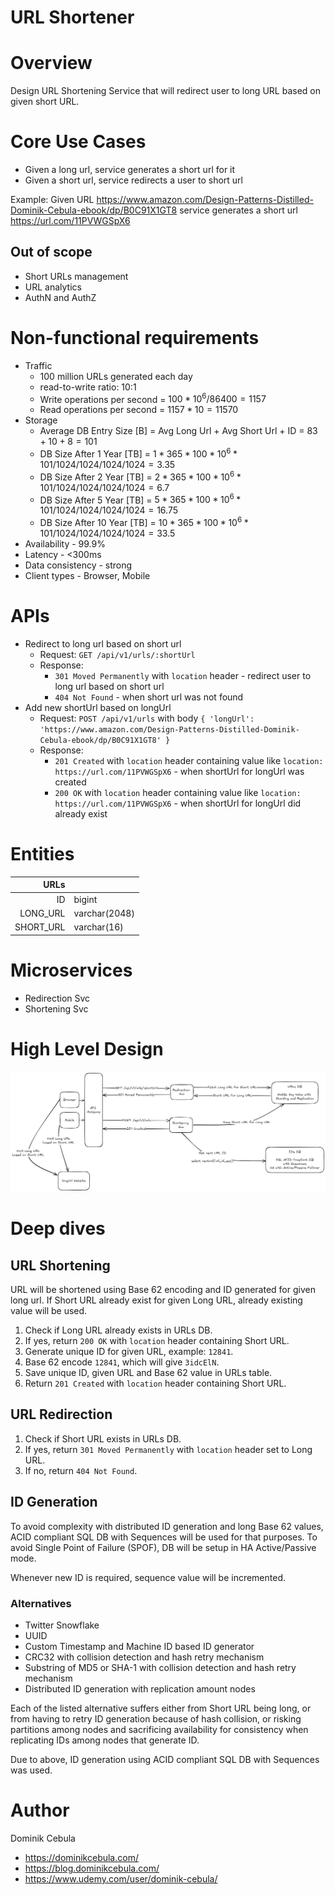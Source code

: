# URL Shortener

# Overview

Design URL Shortening Service that will redirect user to long URL based on given short URL.

# Core Use Cases

* Given a long url, service generates a short url for it
* Given a short url, service redirects a user to short url

Example:
Given URL https://www.amazon.com/Design-Patterns-Distilled-Dominik-Cebula-ebook/dp/B0C91X1GT8 service generates a short
url https://url.com/11PVWGSpX6

## Out of scope

* Short URLs management
* URL analytics
* AuthN and AuthZ

# Non-functional requirements

* Traffic
    * 100 million URLs generated each day
    * read-to-write ratio: 10:1
  * Write operations per second = $`100 * 10^6 / 86400 = 1157`$
  * Read operations per second = $`1157 * 10 = 11570`$
* Storage
    * Average DB Entry Size [B] = Avg Long Url + Avg Short Url + ID = $`83 + 10 + 8 = 101`$
    * DB Size After 1 Year [TB] = $`1 * 365 * 100*10^6 * 101 / 1024 / 1024 / 1024 / 1024 = 3.35`$
    * DB Size After 2 Year [TB] = $`2 * 365 * 100*10^6 * 101 / 1024 / 1024 / 1024 / 1024 = 6.7`$
    * DB Size After 5 Year [TB] = $`5 * 365 * 100*10^6 * 101 / 1024 / 1024 / 1024 / 1024 = 16.75`$
    * DB Size After 10 Year [TB] = $`10 * 365 * 100*10^6 * 101 / 1024 / 1024 / 1024 / 1024 = 33.5`$
* Availability - 99.9%
* Latency - <300ms
* Data consistency - strong
* Client types - Browser, Mobile

# APIs

* Redirect to long url based on short url
    * Request: `GET /api/v1/urls/:shortUrl`
    * Response:
        * `301 Moved Permanently` with `location` header - redirect user to long url based on short url
        * `404 Not Found` - when short url was not found
* Add new shortUrl based on longUrl
    * Request: `POST /api/v1/urls` with body
      `{ 'longUrl': 'https://www.amazon.com/Design-Patterns-Distilled-Dominik-Cebula-ebook/dp/B0C91X1GT8' }`
    * Response:
        * `201 Created` with `location` header containing value like `location: https://url.com/11PVWGSpX6` - when
          shortUrl for longUrl was created
        * `200 OK` with `location` header containing value like `location: https://url.com/11PVWGSpX6` - when
          shortUrl for longUrl did already exist

# Entities

|      URLs |               |
|----------:|---------------|
|        ID | bigint        |
|  LONG_URL | varchar(2048) |
| SHORT_URL | varchar(16)   |

# Microservices

* Redirection Svc
* Shortening Svc

# High Level Design

![diagram.png](diagram.png)

# Deep dives

## URL Shortening

URL will be shortened using Base 62 encoding and ID generated for given long url. If Short URL already exist for given
Long URL, already existing value will be used.

1. Check if Long URL already exists in URLs DB.
2. If yes, return `200 OK` with `location` header containing Short URL.
3. Generate unique ID for given URL, example: `12841`.
4. Base 62 encode `12841`, which will give `3idcElN`.
5. Save unique ID, given URL and Base 62 value in URLs table.
6. Return `201 Created` with `location` header containing Short URL.

## URL Redirection

1. Check if Short URL exists in URLs DB.
2. If yes, return `301 Moved Permanently` with `location` header set to Long URL.
3. If no, return `404 Not Found`.

## ID Generation

To avoid complexity with distributed ID generation and long Base 62 values, ACID compliant SQL DB with Sequences will be
used for that purposes. To avoid Single Point of Failure (SPOF), DB will be setup in HA Active/Passive mode.

Whenever new ID is required, sequence value will be incremented.

### Alternatives

* Twitter Snowflake
* UUID
* Custom Timestamp and Machine ID based ID generator
* CRC32 with collision detection and hash retry mechanism
* Substring of MD5 or SHA-1 with collision detection and hash retry mechanism
* Distributed ID generation with replication amount nodes

Each of the listed alternative suffers either from Short URL being long, or from having to retry ID generation because
of hash collision, or risking partitions among nodes and sacrificing availability for consistency when replicating IDs
among
nodes that generate ID.

Due to above, ID generation using ACID compliant SQL DB with Sequences was used.

# Author

Dominik Cebula

* https://dominikcebula.com/
* https://blog.dominikcebula.com/
* https://www.udemy.com/user/dominik-cebula/
